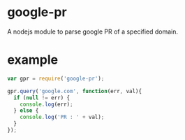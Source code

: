 google-pr
=========
A nodejs module to parse google PR of a specified domain.

example
=======
```javascript
var gpr = require('google-pr');

gpr.query('google.com', function(err, val){
  if (null != err) {
    console.log(err);
  } else {
    console.log('PR : ' + val);
  }
});
```
